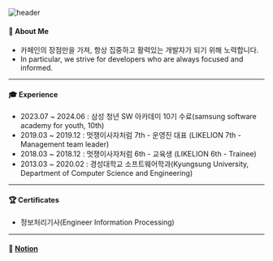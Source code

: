 ![header](https://capsule-render.vercel.app/api?type=waving&color=gradient&height=180&section=header&text=Park%20Hee-Chan%20&fontSize=32&animation=fadeIn&fontAlignY=36&fontColor=ffffff)

#### :mag_right:	About Me
- 카페인의 장점만을 가져, 항상 집중하고 활력있는 개발자가 되기 위해 노력합니다.
- In particular, we strive for developers who are always focused and informed.
<hr>

#### :mortar_board: Experience
- 2023.07 ~ 2024.06 : 삼성 청년 SW 아카데미 10기 수료(samsung software academy for youth, 10th)
- 2019.03 ~ 2019.12 : 멋쟁이사자처럼 7th - 운영진 대표 (LIKELION 7th - Management team leader)
- 2018.03 ~ 2018.12 : 멋쟁이사자처럼 6th - 교육생 (LIKELION 6th - Trainee)
- 2013.03 ~ 2020.02 : 경성대학교 소프트웨어학과(Kyungsung University, Department of Computer Science and Engineering)
<hr>

#### :trophy: Certificates
- 정보처리기사(Engineer Information Processing)

<!--
#### :books: Skills
<hr>

#### :rocket: Projects
<hr>


<hr>
   
📁 :file_folder:	
-->

<hr>

#### 🔗 [Notion](https://courageous-gum-c89.notion.site/3b2f04f5ba144f009d2424c9a5e31f43?pvs=4)






<!--
**phc5403/phc5403** is a ✨ _special_ ✨ repository because its `README.md` (this file) appears on your GitHub profile.

Here are some ideas to get you started:
https://github.com/rzashakeri/beautify-github-profile
- 🔭 I’m currently working on ...
- 🌱 I’m currently learning ...
- 👯 I’m looking to collaborate on ...
- 🤔 I’m looking for help with ...
- 💬 Ask me about ...
- 📫 How to reach me: ...
- 😄 Pronouns: ...
- ⚡ Fun fact: ...
-->
